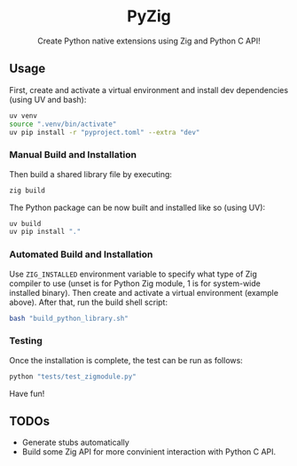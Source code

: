 <h1 align="center">PyZig</h1>

<p align="center">
Create Python native extensions using Zig and Python C API!
</p>

## Usage

First, create and activate a virtual environment and install dev dependencies
(using UV and bash):
```sh
uv venv
source ".venv/bin/activate"
uv pip install -r "pyproject.toml" --extra "dev"
```

### Manual Build and Installation

Then build a shared library file by executing:
```sh
zig build
```
The Python package can be now built and installed like so (using UV):
```sh
uv build
uv pip install "."
```

### Automated Build and Installation

Use `ZIG_INSTALLED` environment variable to specify what type of Zig compiler
to use (unset is for Python Zig module, 1 is for system-wide installed
binary). Then create and activate a virtual environment (example above). After
that, run the build shell script:
```sh
bash "build_python_library.sh"
```

### Testing

Once the installation is complete, the test can be run as follows:
```sh
python "tests/test_zigmodule.py"
```

Have fun!

## TODOs

- Generate stubs automatically
- Build some Zig API for more convinient interaction with Python C API.
